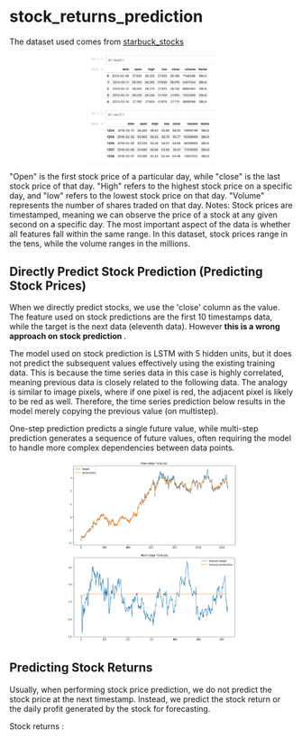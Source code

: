 # stock_returns_prediction

The dataset used comes from [starbuck_stocks](https://raw.githubusercontent.com/lazyprogrammer/machine_learning_examples/master/tf2.0/sbux.csv)

<div align="center">
    <a href="./">
        <img src="./figure/dataset_preview.png" width="45%"/>
    </a>
</div>

"Open" is the first stock price of a particular day, while "close" is the last stock price of that day. "High" refers to the highest stock price on a specific day, and "low" refers to the lowest stock price on that day. "Volume" represents the number of shares traded on that day. Notes: Stock prices are timestamped, meaning we can observe the price of a stock at any given second on a specific day. The most important aspect of the data is whether all features fall within the same range. In this dataset, stock prices range in the tens, while the volume ranges in the millions.

## Directly Predict Stock Prediction (Predicting Stock Prices)

When we directly predict stocks, we use the 'close' column as the value. The feature used on stock predictions are the first 10 timestamps data, while the target is the next data (eleventh data). However <b> this is a wrong approach on stock prediction </b>.

The model used on stock prediction is LSTM with 5 hidden units, but it does not predict the subsequent values effectively using the existing training data. This is because the time series data in this case is highly correlated, meaning previous data is closely related to the following data. The analogy is similar to image pixels, where if one pixel is red, the adjacent pixel is likely to be red as well. Therefore, the time series prediction below results in the model merely copying the previous value (on multistep).

One-step prediction predicts a single future value, while multi-step prediction generates a sequence of future values, often requiring the model to handle more complex dependencies between data points.

<div align="center">
    <a href="./">
        <img src="./figure/onestep_1.png" width="60%"/>
    </a>
</div>

<div align="center">
    <a href="./">
        <img src="./figure/multistep_1.png" width="60%"/>
    </a>
</div>

## Predicting Stock Returns

Usually, when performing stock price prediction, we do not predict the stock price at the next timestamp. Instead, we predict the stock return or the daily profit generated by the stock for forecasting.

Stock returns :

<div align="center">
<script src="https://polyfill.io/v3/polyfill.min.js?features=es6"></script>
<script id="MathJax-script" async src="https://cdn.jsdelivr.net/npm/mathjax@3/es5/tex-mml-chtml.js"></script>
</div>


